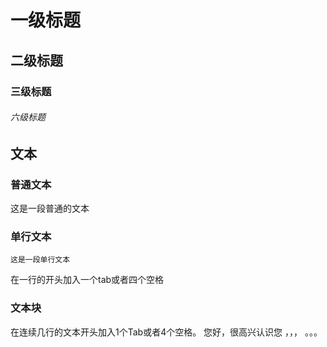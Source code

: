 # 一级标题
## 二级标题
### 三级标题
###### 六级标题


文本
----
### 普通文本
这是一段普通的文本
### 单行文本
    这是一段单行文本
在一行的开头加入一个tab或者四个空格
### 文本块
在连续几行的文本开头加入1个Tab或者4个空格。
    您好，很高兴认识您
    ，，，
    。。。
   
